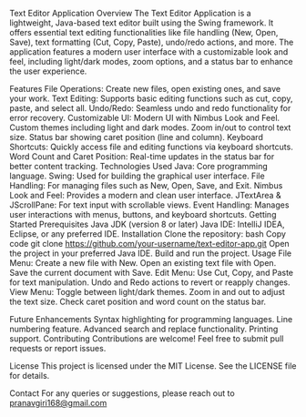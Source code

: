 Text Editor Application
Overview
The Text Editor Application is a lightweight, Java-based text editor built using the Swing framework. It offers essential text editing functionalities like file handling (New, Open, Save), text formatting (Cut, Copy, Paste), undo/redo actions, and more. The application features a modern user interface with a customizable look and feel, including light/dark modes, zoom options, and a status bar to enhance the user experience.

Features
File Operations: Create new files, open existing ones, and save your work.
Text Editing: Supports basic editing functions such as cut, copy, paste, and select all.
Undo/Redo: Seamless undo and redo functionality for error recovery.
Customizable UI:
Modern UI with Nimbus Look and Feel.
Custom themes including light and dark modes.
Zoom in/out to control text size.
Status bar showing caret position (line and column).
Keyboard Shortcuts: Quickly access file and editing functions via keyboard shortcuts.
Word Count and Caret Position: Real-time updates in the status bar for better content tracking.
Technologies Used
Java: Core programming language.
Swing: Used for building the graphical user interface.
File Handling: For managing files such as New, Open, Save, and Exit.
Nimbus Look and Feel: Provides a modern and clean user interface.
JTextArea & JScrollPane: For text input with scrollable views.
Event Handling: Manages user interactions with menus, buttons, and keyboard shortcuts.
Getting Started
Prerequisites
Java JDK (version 8 or later)
Java IDE: IntelliJ IDEA, Eclipse, or any preferred IDE.
Installation
Clone the repository:
bash
Copy code
git clone https://github.com/your-username/text-editor-app.git
Open the project in your preferred Java IDE.
Build and run the project.
Usage
File Menu:
Create a new file with New.
Open an existing text file with Open.
Save the current document with Save.
Edit Menu:
Use Cut, Copy, and Paste for text manipulation.
Undo and Redo actions to revert or reapply changes.
View Menu:
Toggle between light/dark themes.
Zoom in and out to adjust the text size.
Check caret position and word count on the status bar.


Future Enhancements
Syntax highlighting for programming languages.
Line numbering feature.
Advanced search and replace functionality.
Printing support.
Contributing
Contributions are welcome! Feel free to submit pull requests or report issues.

License
This project is licensed under the MIT License. See the LICENSE file for details.

Contact
For any queries or suggestions, please reach out to pranavgiri168@gmail.com

